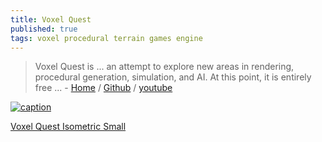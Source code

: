 ```yaml
---
title: Voxel Quest
published: true
tags: voxel procedural terrain games engine
---
```

> Voxel Quest is ... an attempt to explore new areas in rendering, procedural generation, simulation, and AI. At this point, it is entirely free ... - [Home](http://www.voxelquest.com/) / [Github](https://github.com/simcop2387/voxelquest) / [youtube](https://www.youtube.com/watch?v=R0ul1674F1k)

[![caption](https://www.voxelquest.com/uploads/9/5/4/0/9540564/header_images/1414303906.png)](http://www.voxelquest.com/)

[Voxel Quest Isometric Small](https://github.com/gavanw/vqisosmall)
